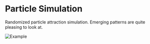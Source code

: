 # Particle Simulation

Randomized particle attraction simulation. Emerging patterns are quite pleasing to look at. 

![Example](example.gif)
